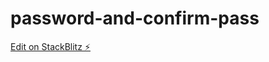 # password-and-confirm-pass

[Edit on StackBlitz ⚡️](https://stackblitz.com/edit/password-validation-error-in-angular-reactive-for-p7lr8b)